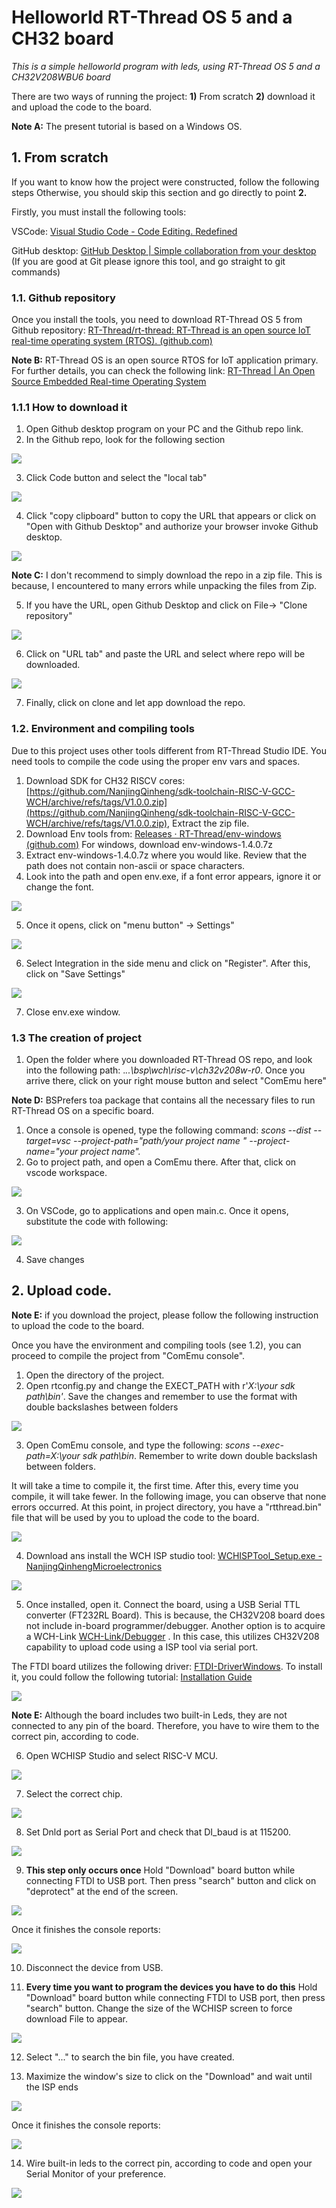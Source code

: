 # Helloworld RT-Thread OS 5 and a CH32 board

_This is a simple helloworld program with leds, using RT-Thread OS 5 and a CH32V208WBU6 board_

There are two ways of running the project: **1)** From scratch **2)** download it and upload the code to the board.

**Note A:** The present tutorial is based on a Windows OS.

## 1. **From scratch**

If you want to know how the project were constructed, follow the following steps Otherwise, you should skip this section and go directly to point **2.**

Firstly, you must install the following tools:

VSCode: [Visual Studio Code - Code Editing. Redefined](https://code.visualstudio.com/)

GitHub desktop: [GitHub Desktop | Simple collaboration from your desktop](https://desktop.github.com/) (If you are good at Git please ignore this tool, and go straight to git commands)

  ### 1.1. **Github repository**

Once you install the tools, you need to download RT-Thread OS 5 from Github repository: [RT-Thread/rt-thread: RT-Thread is an open source IoT real-time operating system (RTOS). (github.com)](https://github.com/RT-Thread/rt-thread)

**Note B:** RT-Thread OS is an open source RTOS for IoT application primary. For further details, you can check the following link: [RT-Thread | An Open Source Embedded Real-time Operating System](https://www.rt-thread.io/)

   ### 1.1.1 **How to download it**

1. Open Github desktop program on your PC and the Github repo link.
2. In the Github repo, look for the following section

![](/figures/CloneGitHubButton.png)

3. Click Code button and select the "local tab"

![](/figures/CloneGitHubLocalTab.png)

4. Click "copy clipboard" button to copy the URL that appears or click on "Open with Github Desktop" and authorize your browser invoke Github desktop.

![](/figures/CloneGitHubURLCopy.png)

**Note C:** I don't recommend to simply download the repo in a zip file. This is because, I encountered to many errors while unpacking the files from Zip.

5. If you have the URL, open Github Desktop and click on File-\> "Clone repository"

![](/figures/GitHubDesktopClone.png)

6. Click on "URL tab" and paste the URL and select where repo will be downloaded.

![](/figures/GitHubDesktopCloneURLTab.png)

7. Finally, click on clone and let app download the repo.

  ### 1.2. **Environment and compiling tools**

Due to this project uses other tools different from RT-Thread Studio IDE. You need tools to compile the code using the proper env vars and spaces.

1. Download SDK for CH32 RISCV cores: [https://github.com/NanjingQinheng/sdk-toolchain-RISC-V-GCC-WCH/archive/refs/tags/V1.0.0.zip](https://github.com/NanjingQinheng/sdk-toolchain-RISC-V-GCC-WCH/archive/refs/tags/V1.0.0.zip), Extract the zip file.
2. Download Env tools from: [Releases · RT-Thread/env-windows (github.com)](https://github.com/RT-Thread/env-windows/releases) For windows, download env-windows-1.4.0.7z
3. Extract env-windows-1.4.0.7z where you would like. Review that the path does not contain non-ascii or space characters.
4. Look into the path and open env.exe, if a font error appears, ignore it or change the font.

![](/figures/ComEmuExe.png)

5. Once it opens, click on "menu button" -\> Settings"

![](/figures/ComEmuSettings.png)

6. Select Integration in the side menu and click on "Register". After this, click on "Save Settings"

![](/figures/ComEmuIntegration.png)

7. Close env.exe window.

  ### 1.3 **The creation of project**

1. Open the folder where you downloaded RT-Thread OS repo, and look into the following path: ._..\bsp\wch\risc-v\ch32v208w-r0_. Once you arrive there, click on your right mouse button and select "ComEmu here"

**Note D:** BSPrefers toa package that contains all the necessary files to run RT-Thread OS on a specific board.

1. Once a console is opened, type the following command: _scons --dist --target=vsc --project-path="path/your project name " --project-name="your project name"._
2. Go to project path, and open a ComEmu there. After that, click on vscode workspace.

![](/figures/VScodeWorkspace.png)

3. On VSCode, go to applications and open main.c. Once it opens, substitute the code with following:

![](/figures/MainCode.png)

4. Save changes

## 2. **Upload code.**

**Note E:** if you download the project, please follow the following instruction to upload the code to the board.

Once you have the environment and compiling tools (see 1.2), you can proceed to compile the project from "ComEmu console".

1. Open the directory of the project.
2. Open rtconfig.py and change the EXECT\_PATH with r'_X:\\your sdk path\\bin'_. Save the changes and remember to use the format with double backslashes between folders

![](/figures/VScode_rtconfig.png)

3. Open ComEmu console, and type the following: _scons --exec-path=X:\\your sdk path\\bin_. Remember to write down double backslash between folders.

It will take a time to compile it, the first time. After this, every time you compile, it will take fewer. In the following image, you can observe that none errors occurred. At this point, in project directory, you have a "rtthread.bin" file that will be used by you to upload the code to the board.

![](/figures/EndCompilation.png)

4. Download ans install the WCH ISP studio tool:  [WCHISPTool_Setup.exe - NanjingQinhengMicroelectronics](https://www.wch-ic.com/downloads/WCHISPTool_Setup_exe.html)

![](/figures/WCHISPDownload.png)

5. Once installed, open it. Connect the board, using a USB Serial TTL converter (FT232RL Board). This is because, the CH32V208 board does not include in-board programmer/debugger. Another option is to acquire a WCH-Link [WCH-Link/Debugger](https://www.wch-ic.com/products/WCH-Link.html) . In this case, this utilizes CH32V208 capability to upload code using a ISP tool via serial port.

The FTDI board utilizes the following driver: [FTDI-DriverWindows](https://ftdichip.com/drivers/vcp-drivers/). To install it, you could follow the following tutorial: [Installation Guide](https://ftdichip.com/wp-content/uploads/2022/05/AN_396-FTDI-Drivers-Installation-Guide-for-Windows-10_11.pdf)

![](/figures/CH32BoardUSBConnection.png)

**Note E:** Although the board includes two built-in Leds, they are not connected to any pin of the board. Therefore, you have to wire them to the correct pin, according to code.

6. Open WCHISP Studio and select RISC-V MCU.

![](/figures/WCHISPRISCV.png)

7. Select the correct chip.

![](/figures/WCHISPChipSelect.png)

8. Set Dnld port as Serial Port and check that DI_baud is at 115200.

![](/figures/WCHISPSerialPortConfig.png)

9. **This step only occurs once** Hold "Download" board button while connecting FTDI to USB port. Then press "search" button and click on "deprotect" at the end of the screen.

![](/figures/WCHISPDeprotec.png)

Once it finishes the console reports:

![](/figures/WCHISPDeprotecResult.png) 

10. Disconnect the device from USB. 

11. **Every time you want to program the devices you have to do this** Hold "Download" board button while connecting FTDI to USB port, then press "search" button. Change the size of the WCHISP screen to force download File to appear.

![](/figures/WCHISPDownloadFile.png) 

12. Select "..." to search the bin file, you have created.

13. Maximize the window's size to click on the "Download" and wait until the ISP ends

![](/figures/WCHISPDownloadButton.png)

Once it finishes the console reports: 

![](/figures/WCHISPDownloadResult.png)

14. Wire built-in leds to the correct pin, according to code and open your Serial Monitor of your preference.

![](/figures/SerialMonitor.png)